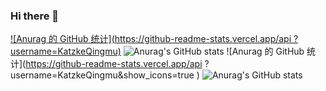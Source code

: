 ### Hi there 👋   
[![Anurag 的 GitHub 统计](https://github-readme-stats.vercel.app/api ?username=KatzkeQingmu)](https://github.com/KatzkeQingmu/github-readme-stats)
![Anurag's GitHub stats](https://github-readme-stats.vercel.app/api?username=KatzkeQingmu&count_private=true)
![Anurag 的 GitHub 统计](https://github-readme-stats.vercel.app/api ?username=KatzkeQingmu&show_icons=true )
![Anurag's GitHub stats](https://github-readme-stats.vercel.app/api?username=KatzkeQingmu&show_icons=true&theme=radical)



<!--
**KatzkeQingmu/KatzkeQingmu** is a ✨ _special_ ✨ repository because its `README.md` (this file) appears on your GitHub profile.

Here are some ideas to get you started:

- 🔭 I’m currently working on ...
- 🌱 I’m currently learning ...
- 👯 I’m looking to collaborate on ...
- 🤔 I’m looking for help with ...
- 💬 Ask me about ...
- 📫 How to reach me: ...
- 😄 Pronouns: ...
- ⚡ Fun fact: ...
-->

